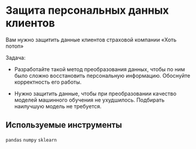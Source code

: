 # Защита персональных данных клиентов

Вам нужно защитить данные клиентов страховой компании «Хоть потоп»

Задача:

- Разработайте такой метод преобразования данных, чтобы по ним было сложно восстановить персональную информацию. Обоснуйте корректность его работы.

- Нужно защитить данные, чтобы при преобразовании качество моделей машинного обучения не ухудшилось. Подбирать наилучшую модель не требуется.

## Используемые инструменты

`pandas` `numpy` `sklearn`
